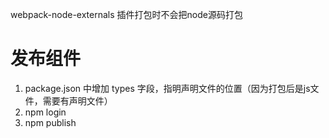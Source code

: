 webpack-node-externals 插件打包时不会把node源码打包


# 发布组件
1. package.json 中增加 types 字段，指明声明文件的位置（因为打包后是js文件，需要有声明文件）
2. npm login
3. npm publish